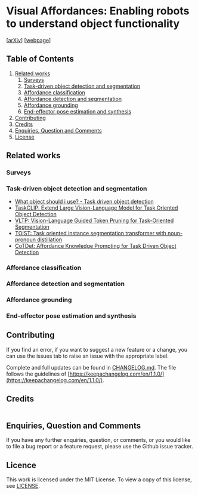 # Visual Affordances: Enabling robots to understand object functionality

[[arXiv](...)]
[[webpage](...)]

## Table of Contents
1. [Related works](#related-works)
    1. [Surveys]()
    2. [Task-driven object detection and segmentation](#task-driven-detection)
    3. [Affordance classification](#affordance-classification)
    4. [Affordance detection and segmentation](#affordance-detection)
    5. [Affordance grounding](#affordance-grounding)
    6. [End-effector pose estimation and synthesis](#end-effector-pose)
2. [Contributing](#contributing)
3. [Credits](#credits)
4. [Enquiries, Question and Comments](#enquiries-question-and-comments)
5. [License](#license)

## Related works <a name="related-works"></a>

### Surveys <a name="surveys"></a>

### Task-driven object detection and segmentation <a name="task-driven-detection"></a>
- [What object should i use? - Task driven object detection](https://arxiv.org/abs/1904.03000)
- [TaskCLIP: Extend Large Vision-Language Model for Task Oriented Object Detection](https://arxiv.org/abs/2403.08108)
- [VLTP: Vision-Language Guided Token Pruning for Task-Oriented Segmentation](https://arxiv.org/abs/2409.08464)
- [TOIST: Task oriented instance segmentation transformer with noun-pronoun distillation](https://arxiv.org/abs/2210.10775)
- [CoTDet: Affordance Knowledge Prompting for Task Driven Object Detection](https://arxiv.org/abs/2309.01093)

### Affordance classification <a name="affordance-classification"></a>

### Affordance detection and segmentation <a name="affordance-detection"></a>

### Affordance grounding <a name="affordance-grounding"></a>

### End-effector pose estimation and synthesis <a name="end-effector-pose"></a>

## Contributing <a name="contributing"></a>

If you find an error, if you want to suggest a new feature or a change, you can use the issues tab to raise an issue with the appropriate label. 

Complete and full updates can be found in [CHANGELOG.md](CHANGELOG.md). The file follows the guidelines of [https://keepachangelog.com/en/1.1.0/](https://keepachangelog.com/en/1.1.0/).


## Credits <a name="credits"></a>


```
```


## Enquiries, Question and Comments <a name="enquiries-question-and-comments"></a>

If you have any further enquiries, question, or comments, or you would like to file a bug report or a feature request, please use the Github issue tracker. 


## Licence <a name="license"></a>
This work is licensed under the MIT License.  To view a copy of this license, see [LICENSE](LICENSE).
